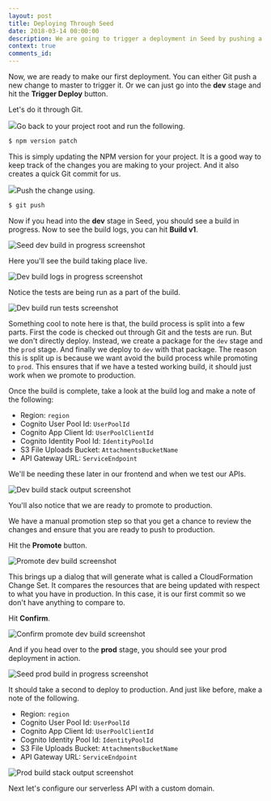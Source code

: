```yaml
---
layout: post
title: Deploying Through Seed
date: 2018-03-14 00:00:00
description: We are going to trigger a deployment in Seed by pushing a commit to our Serverless project in Git. In the Seed console you can view the build logs and look at the CloudFormation output.
context: true
comments_id:
---
```


Now, we are ready to make our first deployment. You can either Git push a new change to master to trigger it. Or we can just go into the **dev** stage and hit the **Trigger Deploy** button.

Let's do it through Git.

<img class="code-marker" src="/assets/s.png" />Go back to your project root and run the following.

``` bash
$ npm version patch
```

This is simply updating the NPM version for your project. It is a good way to keep track of the changes you are making to your project. And it also creates a quick Git commit for us.

<img class="code-marker" src="/assets/s.png" />Push the change using.

``` bash
$ git push
```

Now if you head into the **dev** stage in Seed, you should see a build in progress. Now to see the build logs, you can hit **Build v1**.

![Seed dev build in progress screenshot](/assets/part2/seed-dev-build-in-progress.png)

Here you'll see the build taking place live.

![Dev build logs in progress screenshot](/assets/part2/dev-build-logs-in-progress.png)

Notice the tests are being run as a part of the build.

![Dev build run tests screenshot](/assets/part2/dev-build-run-tests.png)

Something cool to note here is that, the build process is split into a few parts. First the code is checked out through Git and the tests are run. But we don't directly deploy. Instead, we create a package for the `dev` stage and the `prod` stage. And finally we deploy to `dev` with that package. The reason this is split up is because we want avoid the build process while promoting to `prod`. This ensures that if we have a tested working build, it should just work when we promote to production.

Once the build is complete, take a look at the build log and make a note of the following:

- Region: `region`
- Cognito User Pool Id: `UserPoolId`
- Cognito App Client Id: `UserPoolClientId`
- Cognito Identity Pool Id: `IdentityPoolId`
- S3 File Uploads Bucket: `AttachmentsBucketName`
- API Gateway URL: `ServiceEndpoint`

We'll be needing these later in our frontend and when we test our APIs.

![Dev build stack output screenshot](/assets/part2/dev-build-stack-output.png)

You'll also notice that we are ready to promote to production.

We have a manual promotion step so that you get a chance to review the changes and ensure that you are ready to push to production.

Hit the **Promote** button.

![Promote dev build screenshot](/assets/part2/promote-dev-build.png)

This brings up a dialog that will generate what is called a CloudFormation Change Set. It compares the resources that are being updated with respect to what you have in production. In this case, it is our first commit so we don't have anything to compare to.

Hit **Confirm**.

![Confirm promote dev build screenshot](/assets/part2/confirm-promote-dev-build.png)

And if you head over to the **prod** stage, you should see your prod deployment in action.

![Seed prod build in progress screenshot](/assets/part2/seed-prod-build-in-progress.png)

It should take a second to deploy to production. And just like before, make a note of the following.

- Region: `region`
- Cognito User Pool Id: `UserPoolId`
- Cognito App Client Id: `UserPoolClientId`
- Cognito Identity Pool Id: `IdentityPoolId`
- S3 File Uploads Bucket: `AttachmentsBucketName`
- API Gateway URL: `ServiceEndpoint`

![Prod build stack output screenshot](/assets/part2/prod-build-stack-output.png)

Next let's configure our serverless API with a custom domain.

